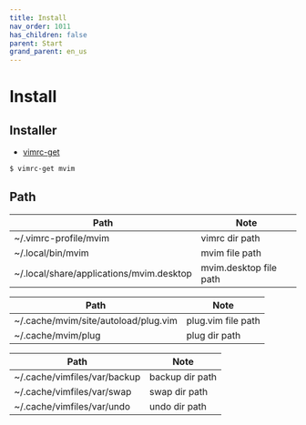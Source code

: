 ```yaml
---
title: Install
nav_order: 1011
has_children: false
parent: Start
grand_parent: en_us
---
```


# Install


## Installer

* [vimrc-get](https://github.com/samwhelp/note-about-vim/tree/gh-pages/_demo/project/vimrc-profile/vimrc-get)

``` sh
$ vimrc-get mvim
```


## Path

| Path | Note |
| --- | --- |
| ~/.vimrc-profile/mvim | vimrc dir path |
| ~/.local/bin/mvim | mvim file path |
| ~/.local/share/applications/mvim.desktop | mvim.desktop file path |


| Path | Note |
| --- | --- |
| ~/.cache/mvim/site/autoload/plug.vim | plug.vim file path |
| ~/.cache/mvim/plug | plug dir path |


| Path | Note |
| --- | --- |
| ~/.cache/vimfiles/var/backup | backup dir path |
| ~/.cache/vimfiles/var/swap | swap dir path |
| ~/.cache/vimfiles/var/undo | undo dir path |
